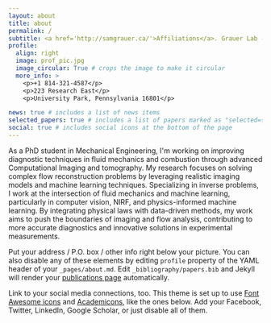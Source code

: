 ```yaml
---
layout: about
title: about
permalink: /
subtitle: <a href='http://samgrauer.ca/'>Affiliations</a>. Grauer Lab - Pennsylvania State University.
profile:
  align: right
  image: prof_pic.jpg
  image_circular: True # crops the image to make it circular
  more_info: >
    <p>+1 814-321-4587</p>
    <p>223 Research East</p>
    <p>University Park, Pennsylvania 16801</p>

news: true # includes a list of news items
selected_papers: true # includes a list of papers marked as "selected={true}"
social: true # includes social icons at the bottom of the page
---
```


As a PhD student in Mechanical Engineering, I'm working on improving diagnostic techniques in fluid mechanics and combustion through advanced Computational Imaging and tomography. My research focuses on solving complex flow reconstruction problems by leveraging realistic imaging models and machine learning techniques. Specializing in inverse problems, I work at the intersection of fluid mechanics and machine learning, particularly in computer vision, NIRF, and physics-informed machine learning. By integrating physical laws with data-driven methods, my work aims to push the boundaries of imaging and flow analysis, contributing to more accurate diagnostics and innovative solutions in experimental measurements.

Put your address / P.O. box / other info right below your picture. You can also disable any of these elements by editing `profile` property of the YAML header of your `_pages/about.md`. Edit `_bibliography/papers.bib` and Jekyll will render your [publications page](/al-folio/publications/) automatically.

Link to your social media connections, too. This theme is set up to use [Font Awesome icons](https://fontawesome.com/) and [Academicons](https://jpswalsh.github.io/academicons/), like the ones below. Add your Facebook, Twitter, LinkedIn, Google Scholar, or just disable all of them.
